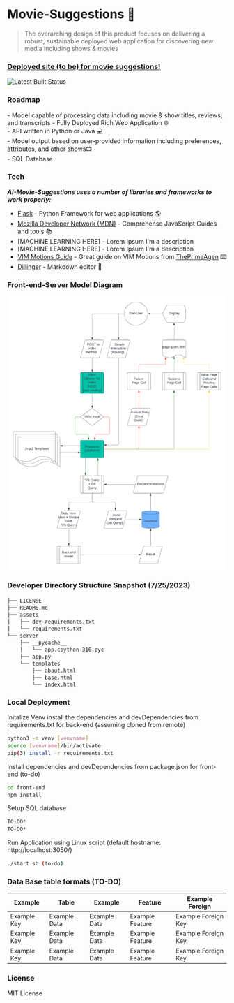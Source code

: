 Movie-Suggestions 🤖
=======================
> The overarching design of this product focuses on delivering a robust, sustainable deployed
> web application for discovering new media including shows & movies
### [Deployed site (to be) for movie suggestions!](https://127.0.0.1:5000/)

![Latest Built Status](insertgithubactionsbadgehere)

### Roadmap
\- Model capable of processing data including movie & show titles, reviews, and transcripts 
\- Fully Deployed Rich Web Application 🌐    
\- API written in Python or Java 💻    
\- Model output based on user-provided information including preferences, attributes, and other shows📺    
\- SQL Database     

### Tech

*******AI-Movie-Suggestions uses a number of libraries and frameworks to work properly:*******
- [Flask]() - Python Framework for web applications 🌎
- [Mozilla Developer Network (MDN)](https://developer.mozilla.org/en-US/docs/Web/JavaScript) - Comprehense JavaScript Guides and tools 📚
- [MACHINE LEARNING HERE] - Lorem Ipsum I'm a description
- [MACHINE LEARNING HERE] - Lorem Ipsum I'm a description
- [VIM Motions Guide](https://www.youtube.com/playlist?list=PLm323Lc7iSW_wuxqmKx_xxNtJC_hJbQ7R) - Great guide on VIM Motions from [ThePrimeAgen](https://github.com/ThePrimeagen) ⌨️
- [Dillinger](https://dillinger.io/) - Markdown editor 📝    
### Front-end-Server Model Diagram   
![FMODEL!](assets/Front-end-server.png)   
### Developer Directory Structure Snapshot (7/25/2023) 
```
├── LICENSE
├── README.md
├── assets
│   ├── dev-requirements.txt
│   └── requirements.txt
└── server
    ├── __pycache__
    │   └── app.cpython-310.pyc
    ├── app.py
    └── templates
        ├── about.html
        ├── base.html
        └── index.html
```

### Local Deployment

Initalize Venv install the dependencies and devDependencies from requirements.txt for back-end (assuming cloned from remote)

```sh
python3 -m venv [venvname]
source [venvname]/bin/activate
pip(3) install -r requirements.txt
```

Install dependencies and devDependencies from package.json for front-end (to-do)

```sh
cd front-end
npm install
```

Setup SQL database
```sh
TO-DO*
TO-DO*
```

Run Application using Linux script (default hostname: http://localhost:3050/)
```sh
./start.sh (to-do)
```

### Data Base table formats (TO-DO)

 Example | Table | Example | Feature | Example Foreign |
| ------ | ------ | ------ | ------ | ------ |
| Example Key | Example Data | Example Data | Example Feature | Example Foreign Key |
| Example Key | Example Data | Example Data | Example Feature | Example Foreign Key |
| Example Key | Example Data | Example Data | Example Feature | Example Foreign Key |


### License

MIT License

